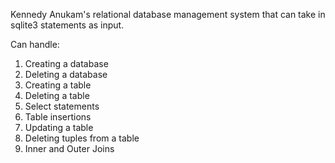 Kennedy Anukam's relational database management system that can take in sqlite3 statements as input.

Can handle:
1. Creating a database
2. Deleting a database
3. Creating a table
4. Deleting a table
5. Select statements
6. Table insertions
7. Updating a table
8. Deleting tuples from a table
9. Inner and Outer Joins
